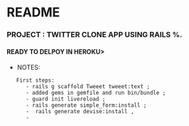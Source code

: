 # README

### PROJECT : TWITTER CLONE APP USING RAILS %.


#### READY TO DELPOY IN HEROKU>


* NOTES: 
```
   First steps: 
      - rails g scaffold Tweeet tweeet:text ;
      - added gems in gemfile and run bin/bundle ;
      - guard init livereload ;
      - rails generate simple_form:install ;
      -  rails generate devise:install ,
      - 
```